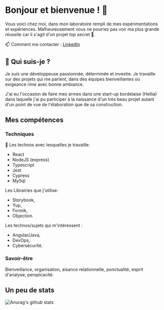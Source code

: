# Bonjour et bienvenue ! :wave:

Vous voici chez moi, dans mon laboratoire rempli de mes expérimentations et expériences. Malheureusement vous ne pourrez pas voir ma plus grande réussite car il s'agit d'un projet top secret :no_entry_sign:.

📫 Comment me contacter : [LinkedIn](https://www.linkedin.com/in/alissone-neyret/)

## :zebra: Qui suis-je ?

Je suis une développeuse passionnée, déterminée et investie. Je travaille sur des projets qui me parlent, dans des équipes bienveillantes où exigeance rime avec bonne ambiance. 

J'ai eu l'occasion de faire mes armes dans une start-up bordelaise (Hellia) dans laquelle j'ai pu participer à la naissance d'un très beau projet autant d'un point de vue de l'élaboration que de sa construction.

## Mes compétences

### Techniques

🔭 Les technos avec lesquelles je travaille: 
* React
* NodeJS (express) 
* Typescript 
* Jest
* Cypress
* MySql 

Les Librairies que j'utilise: 
* Storybook,
* Yup,
* Formik,
* Objection.

Les technos/sujets qui m'intéressent : 
* Angular/Java,
* DevOps,
* Cybersécurité.

### Savoir-être

Bienveillance, organisation, aisance relationnelle, ponctualité, esprit d'analyse, perspicacité. 

## Un peu de stats 

![Anurag's github stats](https://github-readme-stats.vercel.app/api?username=alissone-neyret&count_private=true&show_icons=true&theme=radical)

